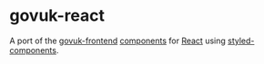 # govuk-react

A port of the [govuk-frontend](https://github.com/alphagov/govuk-frontend) [components](https://github.com/alphagov/govuk-frontend/tree/master/src/components) for [React](https://reactjs.org) using [styled-components](https://www.styled-components.com).
